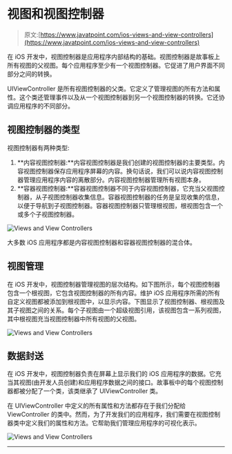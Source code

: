# 视图和视图控制器

> 原文:[https://www.javatpoint.com/ios-views-and-view-controllers](https://www.javatpoint.com/ios-views-and-view-controllers)

在 iOS 开发中，视图控制器是应用程序内部结构的基础。视图控制器是故事板上所有视图的父视图。每个应用程序至少有一个视图控制器。它促进了用户界面不同部分之间的转换。

UIViewController 是所有视图控制器的父类。它定义了管理视图的所有方法和属性。这个类还管理事件以及从一个视图控制器到另一个视图控制器的转换。它还协调应用程序的不同部分。

## 视图控制器的类型

视图控制器有两种类型:

1.  **内容视图控制器:**内容视图控制器是我们创建的视图控制器的主要类型。内容视图控制器保存应用程序屏幕的内容。换句话说，我们可以说内容视图控制器管理应用程序内容的离散部分。内容视图控制器管理所有视图本身。
2.  **容器视图控制器:**容器视图控制器不同于内容视图控制器，它充当父视图控制器，从子视图控制器收集信息。容器视图控制器的任务是呈现收集的信息，以便于导航到子视图控制器。容器视图控制器只管理根视图，根视图包含一个或多个子视图控制器。

![Views and View Controllers](../Images/da8a6eccb190ad118346cc016a666c3a.png)

大多数 iOS 应用程序都是内容视图控制器和容器视图控制器的混合体。

## 视图管理

在 iOS 开发中，视图控制器管理视图的层次结构。如下图所示，每个视图控制器包含一个根视图，它包含视图控制器的所有内容。维护 iOS 应用程序所需的所有自定义视图都被添加到根视图中，以显示内容。下图显示了视图控制器、根视图及其子视图之间的关系。每个子视图由一个超级视图引用，该视图包含一系列视图，其中根视图充当视图控制器中所有视图的父视图。

![Views and View Controllers](../Images/c8cf090c0378b8a540dd1e9592af4775.png)

## 数据封送

在 iOS 开发中，视图控制器负责在屏幕上显示我们的 iOS 应用程序的数据。它充当其视图(由开发人员创建)和应用程序数据之间的接口。故事板中的每个视图控制器都被分配了一个类，该类继承了 UIViewController 类。

在 UIViewController 中定义的所有属性和方法都存在于我们分配给 ViewController 的类中。然而，为了开发我们的应用程序，我们需要在视图控制器类中定义我们的属性和方法。它帮助我们管理应用程序的可视化表示。

![Views and View Controllers](../Images/54c911dd8e07d8c4658a0a18d31af5c2.png)

* * *
